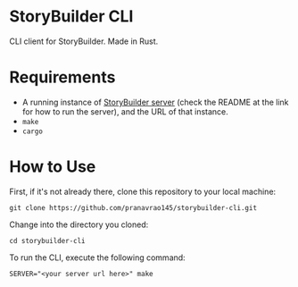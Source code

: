 # StoryBuilder CLI

CLI client for StoryBuilder. Made in Rust.

# Requirements

- A running instance of [StoryBuilder server](https://github.com/pranavrao145/storybuilder-server) (check the README at the link for how to run the server), and the URL of that instance.
- `make`
- `cargo`

# How to Use

First, if it's not already there, clone this repository to your local machine:

```
git clone https://github.com/pranavrao145/storybuilder-cli.git
```

Change into the directory you cloned:

```
cd storybuilder-cli
```

To run the CLI, execute the following command:

```
SERVER="<your server url here>" make
```
